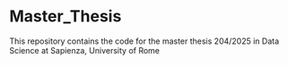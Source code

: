# Master_Thesis
This repository contains the code for the master thesis 204/2025 in Data Science at Sapienza, University of Rome
